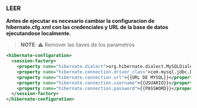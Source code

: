 ### LEER
**Antes de ejecutar es necesario cambiar la configuracion de hibernate.cfg.xml con las credenciales y URL de la base de datos ejecutandose localmente.**
> **NOTE**: :warning: Remover las llaves de los parametros

```xml
<hibernate-configuration>
  <session-factory>
    <property name="hibernate.dialect">org.hibernate.dialect.MySQLDialect</property>
    <property name="hibernate.connection.driver_class">com.mysql.jdbc.Driver</property>
    <property name="hibernate.connection.url">{{URL DE MYSQL}}</property>
    <property name="hibernate.connection.username">{{USUARIO}}</property>
    <property name="hibernate.connection.password">{{PASSWORD}}</property>
  </session-factory>
</hibernate-configuration>
```
